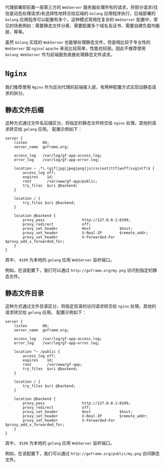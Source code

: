 代理部署即前置一层第三方的 `WebServer` 服务器处理所有的请求，将部分请求(往往是动态处理请求)有选择性地转交给后端的 `Golang` 应用程序执行，后端部署的 `Golang` 应用程序可以配置有多个。这种模式常用在复杂的 `WebServer` 配置中，常见的场景例如：需要静态文件分离、需要配置多个域名及证书、需要自建负载均衡层，等等。

虽然 `Golang` 实现的 `WebServer` 也能够处理静态文件，但是相比较于专业性的 `WebServer` 如 `nginx`/ `apache` 来说比较简单，性能也较弱。因此不推荐使用 `Golang WebServer` 作为前端服务直接处理静态文件请求。

# `Nginx`

我们推荐使用 `Nginx` 作为反向代理的前端接入层，有两种配置方式实现动静态请求的拆分。

## 静态文件后缀

这种方式通过文件名后缀区分，将指定的静态文件转交给 `nginx` 处理，其他的请求转交给 `golang` 应用。 配置示例如下：

```
server {
    listen       80;
    server_name  goframe.org;

    access_log   /var/log/gf-app-access.log;
    error_log    /var/log/gf-app-error.log;

    location ~ .*\.(gif|jpg|jpeg|png|js|css|eot|ttf|woff|svg|otf)$ {
        access_log off;
        expires    1d;
        root       /var/www/gf-app/public;
        try_files  $uri @backend;
    }

    location / {
        try_files $uri @backend;
    }

    location @backend {
        proxy_pass                 http://127.0.0.1:8199;
        proxy_redirect             off;
        proxy_set_header           Host             $host;
        proxy_set_header           X-Real-IP        $remote_addr;
        proxy_set_header           X-Forwarded-For  $proxy_add_x_forwarded_for;
    }
}
```

其中， `8199` 为本地的 `golang` 应用 `WebServer` 监听端口。

例如，在该配置下，我们可以通过 `http://goframe.org/my.png` 访问到指定的静态文件。

## 静态文件目录

这种方式通过文件目录区分，将指定目录的访问请求转交给 `nginx` 处理，其他的请求转交给 `golang` 应用。 配置示例如下：

```
server {
    listen       80;
    server_name  goframe.org;

    access_log   /var/log/gf-app-access.log;
    error_log    /var/log/gf-app-error.log;

    location ^~ /public {
        access_log off;
        expires    1d;
        root       /var/www/gf-app;
        try_files  $uri @backend;
    }

    location / {
        try_files $uri @backend;
    }

    location @backend {
        proxy_pass                 http://127.0.0.1:8199;
        proxy_redirect             off;
        proxy_set_header           Host             $host;
        proxy_set_header           X-Real-IP        $remote_addr;
        proxy_set_header           X-Forwarded-For  $proxy_add_x_forwarded_for;
    }
}
```

其中， `8199` 为本地的 `golang` 应用 `WebServer` 监听端口。

例如，在该配置下，我们可以通过 `http://goframe.org/public/my.png` 访问静态文件。
